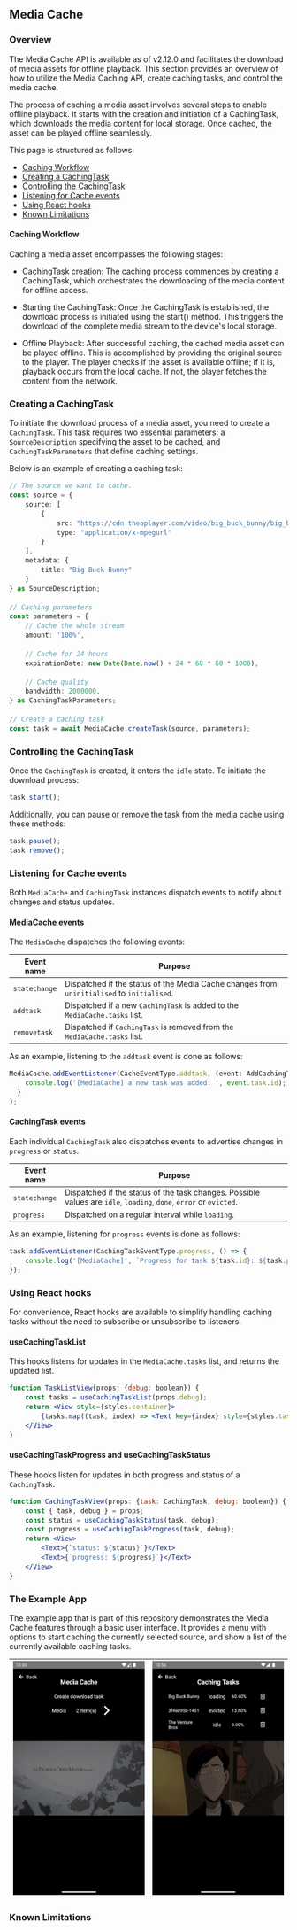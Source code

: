 ## Media Cache

### Overview

The Media Cache API is available as of v2.12.0 and facilitates the download of media assets for offline playback.
This section provides an overview of how to utilize the Media Caching API,
create caching tasks, and control the media cache.

The process of caching a media asset involves several steps to enable offline playback.
It starts with the creation and initiation of a CachingTask, which downloads the media content for local storage.
Once cached, the asset can be played offline seamlessly.

This page is structured as follows:

- [Caching Workflow](#caching-workflow)
- [Creating a CachingTask](#creating-a-cachingtask)
- [Controlling the CachingTask](#controlling-the-cachingtask)
- [Listening for Cache events](#listening-for-cache-events)
- [Using React hooks](#using-react-hooks)
- [Known Limitations](#known-limitations)

#### Caching Workflow
Caching a media asset encompasses the following stages:

- CachingTask creation: The caching process commences by creating a CachingTask, which orchestrates the downloading of the media content for offline access.

- Starting the CachingTask: Once the CachingTask is established, the download process is initiated using the start() method. This triggers the download of the complete media stream to the device's local storage.

- Offline Playback: After successful caching, the cached media asset can be played offline. This is accomplished by providing the original source to the player. The player checks if the asset is available offline; if it is, playback occurs from the local cache. If not, the player fetches the content from the network.

### Creating a CachingTask

To initiate the download process of a media asset, you need to create a `CachingTask`.
This task requires two essential parameters: a `SourceDescription` specifying the asset
to be cached, and `CachingTaskParameters` that define caching settings.

Below is an example of creating a caching task:

```typescript
// The source we want to cache.
const source = {
    source: [
        {
            src: "https://cdn.theoplayer.com/video/big_buck_bunny/big_buck_bunny.m3u8",
            type: "application/x-mpegurl"
        }
    ],
    metadata: {
        title: "Big Buck Bunny"
    }
} as SourceDescription;

// Caching parameters
const parameters = {
    // Cache the whole stream
    amount: '100%',

    // Cache for 24 hours
    expirationDate: new Date(Date.now() + 24 * 60 * 60 * 1000),

    // Cache quality
    bandwidth: 2000000,
} as CachingTaskParameters;

// Create a caching task
const task = await MediaCache.createTask(source, parameters);
```

### Controlling the CachingTask

Once the `CachingTask` is created, it enters the `idle` state. To initiate the download process:
```typescript
task.start();
```

Additionally, you can pause or remove the task from the media cache using these methods:

```typescript
task.pause();
task.remove();
```

### Listening for Cache events

Both `MediaCache` and `CachingTask` instances dispatch events to notify about changes and status updates.

#### MediaCache events

The `MediaCache` dispatches the following events:

| Event name    | Purpose                                                                                            |
|---------------|----------------------------------------------------------------------------------------------------|
| `statechange` | Dispatched if the status of the Media Cache changes from `uninitialised` to `initialised`. |
| `addtask`     | Dispatched if a new `CachingTask` is added to the `MediaCache.tasks` list.                         |
| `removetask`  | Dispatched if `CachingTask` is removed from the `MediaCache.tasks` list.                           |

As an example, listening to the `addtask` event is done as follows:

```typescript
MediaCache.addEventListener(CacheEventType.addtask, (event: AddCachingTaskEvent) => {
    console.log('[MediaCache] a new task was added: ', event.task.id);
  }
);
```

#### CachingTask events

Each individual `CachingTask` also dispatches events to advertise changes in `progress` or `status`.

| Event name    | Purpose                                                                                                            |
|---------------|--------------------------------------------------------------------------------------------------------------------|
| `statechange` | Dispatched if the status of the task changes. Possible values are `idle`, `loading`, `done`, `error` or `evicted`. |
| `progress`    | Dispatched on a regular interval while `loading`.                                                                  |

As an example, listening for `progress` events is done as follows:

```typescript
task.addEventListener(CachingTaskEventType.progress, () => {
    console.log('[MediaCache]', `Progress for task ${task.id}: ${task.percentageCached}`);
});
```

### Using React hooks

For convenience, React hooks are available to simplify handling caching tasks without the need to subscribe or
unsubscribe to listeners.

#### useCachingTaskList

This hooks listens for updates in the `MediaCache.tasks` list, and returns the updated list.

```jsx
function TaskListView(props: {debug: boolean}) {
    const tasks = useCachingTaskList(props.debug);
    return <View style={styles.container}>
        {tasks.map((task, index) => <Text key={index} style={styles.taskListItem}>{task.id}</Text>)}
    </View>
}
```

#### useCachingTaskProgress and useCachingTaskStatus

These hooks listen for updates in both progress and status of a `CachingTask`.

```jsx
function CachingTaskView(props: {task: CachingTask, debug: boolean}) {
    const { task, debug } = props;
    const status = useCachingTaskStatus(task, debug);
    const progress = useCachingTaskProgress(task, debug);
    return <View>
        <Text>{`status: ${status}`}</Text>
        <Text>{`progress: ${progress}`}</Text>
    </View>
}
```

### The Example App

The example app that is part of this repository demonstrates the Media Cache features through
a basic user interface. It provides a menu with options to start caching the currently selected
source, and show a list of the currently available caching tasks.

| ![main](./media_caching_1.png) | ![main](./media_caching_2.png) |
|--------------------------------|--------------------------------|

### Known Limitations
